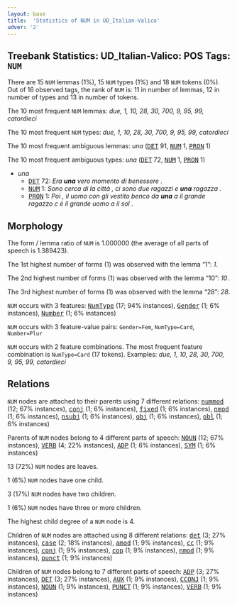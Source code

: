 ```yaml
---
layout: base
title:  'Statistics of NUM in UD_Italian-Valico'
udver: '2'
---
```


## Treebank Statistics: UD_Italian-Valico: POS Tags: `NUM`

There are 15 `NUM` lemmas (1%), 15 `NUM` types (1%) and 18 `NUM` tokens (0%).
Out of 16 observed tags, the rank of `NUM` is: 11 in number of lemmas, 12 in number of types and 13 in number of tokens.

The 10 most frequent `NUM` lemmas: <em>due, 1, 10, 28, 30, 700, 9, 95, 99, catordieci</em>

The 10 most frequent `NUM` types:  <em>due, 1, 10, 28, 30, 700, 9, 95, 99, catordieci</em>

The 10 most frequent ambiguous lemmas: <em>una</em> (<tt><a href="it_valico-pos-DET.html">DET</a></tt> 91, <tt><a href="it_valico-pos-NUM.html">NUM</a></tt> 1, <tt><a href="it_valico-pos-PRON.html">PRON</a></tt> 1)

The 10 most frequent ambiguous types:  <em>una</em> (<tt><a href="it_valico-pos-DET.html">DET</a></tt> 72, <tt><a href="it_valico-pos-NUM.html">NUM</a></tt> 1, <tt><a href="it_valico-pos-PRON.html">PRON</a></tt> 1)


* <em>una</em>
  * <tt><a href="it_valico-pos-DET.html">DET</a></tt> 72: <em>Era <b>una</b> vero momento di benessere .</em>
  * <tt><a href="it_valico-pos-NUM.html">NUM</a></tt> 1: <em>Sono cerca di la città , ci sono due ragazzi e <b>una</b> ragazza .</em>
  * <tt><a href="it_valico-pos-PRON.html">PRON</a></tt> 1: <em>Poi , il uomo con gli vestito benco da <b>una</b> a il grande ragazzo c è il grande uomo a il sol .</em>

## Morphology

The form / lemma ratio of `NUM` is 1.000000 (the average of all parts of speech is 1.389423).

The 1st highest number of forms (1) was observed with the lemma “1”: <em>1</em>.

The 2nd highest number of forms (1) was observed with the lemma “10”: <em>10</em>.

The 3rd highest number of forms (1) was observed with the lemma “28”: <em>28</em>.

`NUM` occurs with 3 features: <tt><a href="it_valico-feat-NumType.html">NumType</a></tt> (17; 94% instances), <tt><a href="it_valico-feat-Gender.html">Gender</a></tt> (1; 6% instances), <tt><a href="it_valico-feat-Number.html">Number</a></tt> (1; 6% instances)

`NUM` occurs with 3 feature-value pairs: `Gender=Fem`, `NumType=Card`, `Number=Plur`

`NUM` occurs with 2 feature combinations.
The most frequent feature combination is `NumType=Card` (17 tokens).
Examples: <em>due, 1, 10, 28, 30, 700, 9, 95, 99, catordieci</em>


## Relations

`NUM` nodes are attached to their parents using 7 different relations: <tt><a href="it_valico-dep-nummod.html">nummod</a></tt> (12; 67% instances), <tt><a href="it_valico-dep-conj.html">conj</a></tt> (1; 6% instances), <tt><a href="it_valico-dep-fixed.html">fixed</a></tt> (1; 6% instances), <tt><a href="it_valico-dep-nmod.html">nmod</a></tt> (1; 6% instances), <tt><a href="it_valico-dep-nsubj.html">nsubj</a></tt> (1; 6% instances), <tt><a href="it_valico-dep-obj.html">obj</a></tt> (1; 6% instances), <tt><a href="it_valico-dep-obl.html">obl</a></tt> (1; 6% instances)

Parents of `NUM` nodes belong to 4 different parts of speech: <tt><a href="it_valico-pos-NOUN.html">NOUN</a></tt> (12; 67% instances), <tt><a href="it_valico-pos-VERB.html">VERB</a></tt> (4; 22% instances), <tt><a href="it_valico-pos-ADP.html">ADP</a></tt> (1; 6% instances), <tt><a href="it_valico-pos-SYM.html">SYM</a></tt> (1; 6% instances)

13 (72%) `NUM` nodes are leaves.

1 (6%) `NUM` nodes have one child.

3 (17%) `NUM` nodes have two children.

1 (6%) `NUM` nodes have three or more children.

The highest child degree of a `NUM` node is 4.

Children of `NUM` nodes are attached using 8 different relations: <tt><a href="it_valico-dep-det.html">det</a></tt> (3; 27% instances), <tt><a href="it_valico-dep-case.html">case</a></tt> (2; 18% instances), <tt><a href="it_valico-dep-amod.html">amod</a></tt> (1; 9% instances), <tt><a href="it_valico-dep-cc.html">cc</a></tt> (1; 9% instances), <tt><a href="it_valico-dep-conj.html">conj</a></tt> (1; 9% instances), <tt><a href="it_valico-dep-cop.html">cop</a></tt> (1; 9% instances), <tt><a href="it_valico-dep-nmod.html">nmod</a></tt> (1; 9% instances), <tt><a href="it_valico-dep-punct.html">punct</a></tt> (1; 9% instances)

Children of `NUM` nodes belong to 7 different parts of speech: <tt><a href="it_valico-pos-ADP.html">ADP</a></tt> (3; 27% instances), <tt><a href="it_valico-pos-DET.html">DET</a></tt> (3; 27% instances), <tt><a href="it_valico-pos-AUX.html">AUX</a></tt> (1; 9% instances), <tt><a href="it_valico-pos-CCONJ.html">CCONJ</a></tt> (1; 9% instances), <tt><a href="it_valico-pos-NOUN.html">NOUN</a></tt> (1; 9% instances), <tt><a href="it_valico-pos-PUNCT.html">PUNCT</a></tt> (1; 9% instances), <tt><a href="it_valico-pos-VERB.html">VERB</a></tt> (1; 9% instances)

